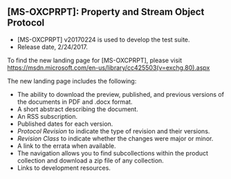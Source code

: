 ## [MS-OXCPRPT]: Property and Stream Object Protocol
- [MS-OXCPRPT] v20170224 is used to develop the test suite. 
- Release date, 2/24/2017.

To find the new landing page for [MS-OXCPRPT], please visit https://msdn.microsoft.com/en-us/library/cc425503(v=exchg.80).aspx

The new landing page includes the following:
- The ability to download the preview, published, and previous versions of the documents in PDF and .docx format.
- A short abstract describing the document.
- An RSS subscription.
- Published dates for each version.
- *Protocol Revision* to indicate the type of revision and their versions.
- *Revision Class* to indicate whether the changes were major or minor.
- A link to the errata when available.
- The navigation allows you to find subcollections within the product collection and download a zip file of any collection.
- Links to development resources.